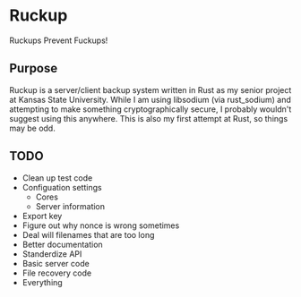 # Ruckup

Ruckups Prevent Fuckups!

## Purpose

Ruckup is a server/client backup system written in Rust as my senior project at Kansas State University. While I am using libsodium (via rust_sodium) and attempting to make something cryptographically secure, I probably wouldn't suggest using this anywhere. This is also my first attempt at Rust, so things may be odd.

## TODO

* Clean up test code
* Configuation settings
  * Cores
  * Server information
* Export key
* Figure out why nonce is wrong sometimes
* Deal will filenames that are too long
* Better documentation
* Standerdize API
* Basic server code
* File recovery code
* Everything